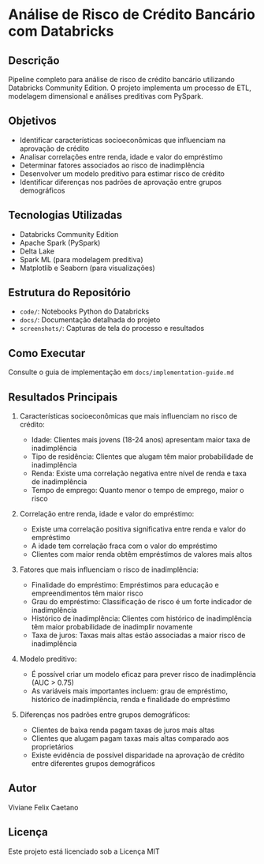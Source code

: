 # Análise de Risco de Crédito Bancário com Databricks
## Descrição
Pipeline completo para análise de risco de crédito bancário utilizando Databricks Community Edition. O projeto implementa um processo de ETL, modelagem dimensional e análises preditivas com PySpark.

## Objetivos
- Identificar características socioeconômicas que influenciam na aprovação de crédito
- Analisar correlações entre renda, idade e valor do empréstimo
- Determinar fatores associados ao risco de inadimplência
- Desenvolver um modelo preditivo para estimar risco de crédito
- Identificar diferenças nos padrões de aprovação entre grupos demográficos

## Tecnologias Utilizadas
- Databricks Community Edition
- Apache Spark (PySpark)
- Delta Lake
- Spark ML (para modelagem preditiva)
- Matplotlib e Seaborn (para visualizações)

## Estrutura do Repositório
- `code/`: Notebooks Python do Databricks
- `docs/`: Documentação detalhada do projeto
- `screenshots/`: Capturas de tela do processo e resultados

## Como Executar
Consulte o guia de implementação em `docs/implementation-guide.md`

## Resultados Principais
1. Características socioeconômicas que mais influenciam no risco de crédito:
   - Idade: Clientes mais jovens (18-24 anos) apresentam maior taxa de inadimplência
   - Tipo de residência: Clientes que alugam têm maior probabilidade de inadimplência
   - Renda: Existe uma correlação negativa entre nível de renda e taxa de inadimplência
   - Tempo de emprego: Quanto menor o tempo de emprego, maior o risco

2. Correlação entre renda, idade e valor do empréstimo:
   - Existe uma correlação positiva significativa entre renda e valor do empréstimo
   - A idade tem correlação fraca com o valor do empréstimo
   - Clientes com maior renda obtêm empréstimos de valores mais altos

3. Fatores que mais influenciam o risco de inadimplência:
   - Finalidade do empréstimo: Empréstimos para educação e empreendimentos têm maior risco
   - Grau do empréstimo: Classificação de risco é um forte indicador de inadimplência
   - Histórico de inadimplência: Clientes com histórico de inadimplência têm maior probabilidade de inadimplir novamente
   - Taxa de juros: Taxas mais altas estão associadas a maior risco de inadimplência

4. Modelo preditivo:
   - É possível criar um modelo eficaz para prever risco de inadimplência (AUC > 0.75)
   - As variáveis mais importantes incluem: grau de empréstimo, histórico de inadimplência, renda e finalidade do empréstimo

5. Diferenças nos padrões entre grupos demográficos:
   - Clientes de baixa renda pagam taxas de juros mais altas
   - Clientes que alugam pagam taxas mais altas comparado aos proprietários
   - Existe evidência de possível disparidade na aprovação de crédito entre diferentes grupos demográficos

## Autor
Viviane Felix Caetano

## Licença
Este projeto está licenciado sob a Licença MIT

